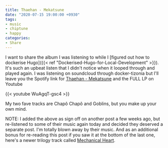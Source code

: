 ```yaml
---
title: Thaehan - Mekatsune
date: "2020-07-15 19:00:00 +0930"
tags:
- music
- chiptune
- happy
categories:
- Share
---
```


I want to share the album I was listening to while I [figured out how to dockerise Hugo]({{< ref "Dockerised-Hugo-for-Local-Development" >}}). It's such an upbeat listen that I didn't notice when it looped through and played again. I was listening on soundcloud through docker-tizonia but I'll leave you the Spotify link for [Thaehan - Mekatsune](https://open.spotify.com/album/1uQREKinZrrI073apO5OMK?si=MRd_VCPkSjGssfDlzPSlkw) and the FULL LP on Youtube

{{< youtube WuAgqT-gsc4 >}}

My two fave tracks are Chapô Chapô and Goblins, but you make up your own mind. 

NOTE: I added the above as sign off on another post a few weeks ago, but re-listened to some of their music again today and decided they deserved a separate post. I'm totally blown away by their music. And as an additional bonus for re-reading this post if you saw it at the bottom of the last one, here's a newer trilogy track called [Mechanical Heart](https://www.youtube.com/watch?v=Yv_LbR6jlwk).